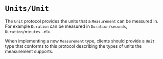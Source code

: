 # ``Units/Unit``

The `Unit` protocol provides the units that a ``Measurement`` can be measured
in. For example ``Duration`` can be measured in ``Duration/seconds``,
``Duration/minutes``...etc

When implementing a new `Measurement` type, clients should provide a `Unit` type
that conforms to this protocol describing the types of units the measurement
supports.
